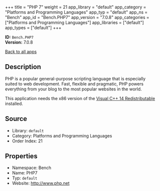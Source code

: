 ﻿+++
title = "PHP 7"
weight = 21
app_library = "default"
app_category = "Platforms and Programming Languages"
app_typ = "default"
app_ns = "Bench"
app_id = "Bench.PHP7"
app_version = "7.0.8"
app_categories = ["Platforms and Programming Languages"]
app_libraries = ["default"]
app_types = ["default"]
+++

**ID:** `Bench.PHP7`  
**Version:** 7.0.8  
<!--more-->

[Back to all apps](/apps/)

## Description
PHP is a popular general-purpose scripting language that is especially suited to web development.
Fast, flexible and pragmatic, PHP powers everything from your blog to the most popular websites in the world.

This application needs the x86 version of the [Visual C++ 14 Redistributable](https://www.microsoft.com/download/details.aspx?id=48145) installed.

## Source

* Library: `default`
* Category: Platforms and Programming Languages
* Order Index: 21

## Properties

* Namespace: Bench
* Name: PHP7
* Typ: `default`
* Website: <http://www.php.net>

